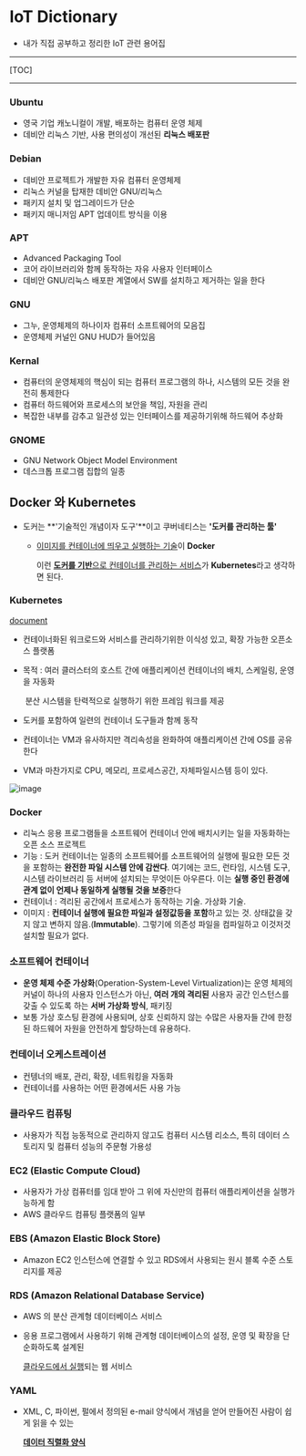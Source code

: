 # IoT Dictionary

- 내가 직접 공부하고 정리한 IoT 관련 용어집

------

[TOC]

---

### Ubuntu

- 영국 기업 캐노니컬이 개발, 배포하는 컴퓨터 운영 체제
- 데비안 리눅스 기반, 사용 편의성이 개선된 **리눅스 배포판**



### Debian

- 데비안 프로젝트가 개발한 자유 컴퓨터 운영체제
- 리눅스 커널을 탑재한 데비안 GNU/리눅스
- 패키지 설치 및 업그레이드가 단순
- 패키지 매니저임 APT 업데이트 방식을 이용



### APT

- Advanced Packaging Tool
- 코어 라이브러리와 함께 동작하는 자유 사용자 인터페이스
- 데비안 GNU/리눅스 배포판 계열에서 SW를 설치하고 제거하는 일을 한다



### GNU

- 그누, 운영체제의 하나이자 컴퓨터 소프트웨어의 모음집
- 운영체제 커널인 GNU HUD가 들어있음



### Kernal 

- 컴퓨터의 운영체제의 핵심이 되는 컴퓨터 프로그램의 하나, 시스템의 모든 것을 완전히 통제한다
- 컴퓨터 하드웨어와 프로세스의 보안을 책임, 자원을 관리
- 복잡한 내부를 감추고 일관성 있는 인터페이스를 제공하기위해 하드웨어 추상화



### GNOME

- GNU Network Object Model Environment
- 데스크톱 프로그램 집합의 일종



## Docker 와 Kubernetes

- 도커는 **'기술적인 개념이자 도구'**이고 쿠버네티스는 **'도커를 관리하는 툴'**

  - <u>이미지를 컨테이너에 띄우고 실행하는 기술</u>이 **Docker**

    이런 <u>**도커를 기반**으로 컨테이너를 관리하는 서비스</u>가 **Kubernetes**라고 생각하면 된다.



### Kubernetes

[document](https://kubernetes.io/ko/docs/concepts/overview/what-is-kubernetes/)

- 컨테이너화된 워크로드와 서비스를 관리하기위한  이식성 있고, 확장 가능한 오픈소스 플랫폼

- 목적 : 여러 클러스터의 호스트 간에 애플리케이션 컨테이너의 배치, 스케일링, 운영을 자동화

  ​			분산 시스템을 탄력적으로 실행하기 위한 프레임 워크를 제공

- 도커를 포함하여 일련의 컨테이너 도구들과 함께 동작

- 컨테이너는 VM과 유사하지만 격리속성을 완화하여 애플리케이션 간에 OS를 공유한다

- VM과 마찬가지로 CPU, 메모리, 프로세스공간, 자체파일시스템 등이 있다.

![image](https://user-images.githubusercontent.com/58541635/89150041-9fbe1000-d598-11ea-9233-3419da15e2c6.png)



### Docker

- 리눅스 응용 프로그램들을 소프트웨어 컨테이너 안에 배치시키는 일을 자동화하는 오픈 소스 프로젝트
- 기능 : 도커 컨테이너는 일종의 소프트웨어를 소프트웨어의 실행에 필요한 모든 것을 포함하는 **완전한 파일 시스템 안에 감싼다**. 여기에는 코드, 런타임, 시스템 도구, 시스템 라이브러리 등 서버에 설치되는 무엇이든 아우른다. 이는 **실행 중인 환경에 관계 없이 언제나 동일하게 실행될 것을 보증**한다
- 컨테이너 : 격리된 공간에서 프로세스가 동작하는 기술. 가상화 기술.
- 이미지 : **컨테이너 실행에 필요한 파일과 설정값등을 포함**하고 있는 것. 상태값을 갖지 않고 변하지 않음.(**Immutable**). 그렇기에 의존성 파일을 컴파일하고 이것저것 설치할 필요가 없다.



### 소프트웨어 컨테이너

- **운영 체제 수준 가상화**(Operation-System-Level Virtualization)는 운영 체제의 커널이 하나의 사용자 인스턴스가 아닌, **여러 개의 격리된** 사용자 공간 인스턴스를 갖출 수 있도록 하는 **서버 가상화 방식**, 패키징
- 보통 가상 호스팅 환경에 사용되며, 상호 신뢰하지 않는 수많은 사용자들 간에 한정된 하드웨어 자원을 안전하게 할당하는데 유용하다.



### 컨테이너 오케스트레이션

- 컨텡너의 배포, 관리, 확장, 네트워킹을 자동화
- 컨테이너를 사용하는 어떤 환경에서든 사용 가능



### 클라우드 컴퓨팅

- 사용자가 직접 능동적으로 관리하지 않고도 컴퓨터 시스템 리소스, 특히 데이터 스토리지 및 컴퓨터 성능의 주문형 가용성



### EC2 (Elastic Compute Cloud)

- 사용자가 가상 컴퓨터를 임대 받아 그 위에 자신만의 컴퓨터 애플리케이션을 실행가능하게 함
- AWS 클라우드 컴퓨팅 플랫폼의 일부



### EBS (Amazon Elastic Block Store)

- Amazon EC2 인스턴스에 연결할 수 있고 RDS에서 사용되는 원시 블록 수준 스토리지를 제공



### RDS (Amazon Relational Database Service)

- AWS 의 분산 관계형 데이터베이스 서비스

- 응용 프로그램에서 사용하기 위해 관계형 데이터베이스의 설정, 운영 및 확장을 단순화하도록 설계된 

  <u>클라우드에서 실행</u>되는 웹 서비스



### YAML

- XML, C, 파이썬, 펄에서 정의된 e-mail 양식에서 개념을 얻어 만들어진 사람이 쉽게 읽을 수 있는 

  **<u>데이터 직렬화 양식</u>**